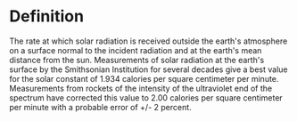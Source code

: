 # Definition

The rate at which solar radiation is received outside the earth's
atmosphere on a surface normal to the incident radiation and at the
earth's mean distance from the sun. Measurements of solar radiation at
the earth's surface by the Smithsonian Institution for several decades
give a best value for the solar constant of 1.934 calories per square
centimeter per minute. Measurements from rockets of the intensity of the
ultraviolet end of the spectrum have corrected this value to 2.00
calories per square centimeter per minute with a probable error of +/- 2
percent.

